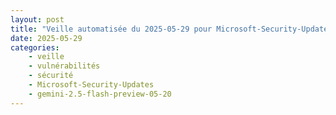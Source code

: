 ```yaml
---
layout: post
title: "Veille automatisée du 2025-05-29 pour Microsoft-Security-Updates via Gemini gemini-2.5-flash-preview-05-20"
date: 2025-05-29
categories:
    - veille
    - vulnérabilités
    - sécurité
    - Microsoft-Security-Updates
    - gemini-2.5-flash-preview-05-20
---
```

